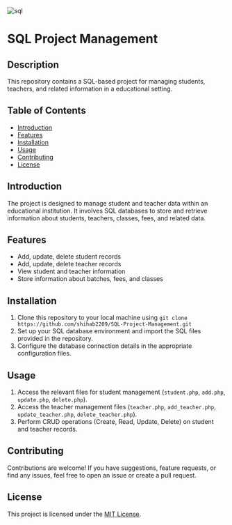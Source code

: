 ![sql](https://github.com/shihab2209/SQL-Project-Management/assets/137440226/6204c01e-1566-4f4e-947e-aae1071fc21f)


# SQL Project Management

## Description
This repository contains a SQL-based project for managing students, teachers, and related information in a educational setting.

## Table of Contents
- [Introduction](#introduction)
- [Features](#features)
- [Installation](#installation)
- [Usage](#usage)
- [Contributing](#contributing)
- [License](#license)

## Introduction
The project is designed to manage student and teacher data within an educational institution. It involves SQL databases to store and retrieve information about students, teachers, classes, fees, and related data.

## Features
- Add, update, delete student records
- Add, update, delete teacher records
- View student and teacher information
- Store information about batches, fees, and classes

## Installation
1. Clone this repository to your local machine using `git clone https://github.com/shihab2209/SQL-Project-Management.git`
2. Set up your SQL database environment and import the SQL files provided in the repository.
3. Configure the database connection details in the appropriate configuration files.

## Usage
1. Access the relevant files for student management (`student.php`, `add.php`, `update.php`, `delete.php`).
2. Access the teacher management files (`teacher.php`, `add_teacher.php`, `update_teacher.php`, `delete_teacher.php`).
3. Perform CRUD operations (Create, Read, Update, Delete) on student and teacher records.

## Contributing
Contributions are welcome! If you have suggestions, feature requests, or find any issues, feel free to open an issue or create a pull request.

## License
This project is licensed under the [MIT License](LICENSE).
